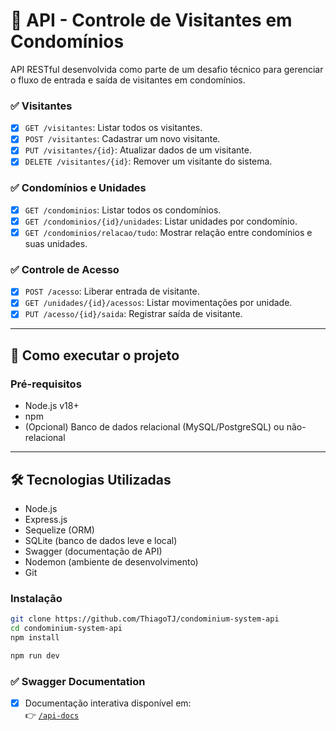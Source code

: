 # 🏢 API - Controle de Visitantes em Condomínios

API RESTful desenvolvida como parte de um desafio técnico para gerenciar o fluxo de entrada e saída de visitantes em condomínios.

### ✅ Visitantes
- [x] `GET /visitantes`: Listar todos os visitantes.
- [x] `POST /visitantes`: Cadastrar um novo visitante.
- [x] `PUT /visitantes/{id}`: Atualizar dados de um visitante.
- [x] `DELETE /visitantes/{id}`: Remover um visitante do sistema.

### ✅ Condomínios e Unidades
- [x] `GET /condominios`: Listar todos os condomínios.
- [x] `GET /condominios/{id}/unidades`: Listar unidades por condomínio.
- [x] `GET /condominios/relacao/tudo`: Mostrar relação entre condomínios e suas unidades.

### ✅ Controle de Acesso
- [x] `POST /acesso`: Liberar entrada de visitante.
- [x] `GET /unidades/{id}/acessos`: Listar movimentações por unidade.
- [x] `PUT /acesso/{id}/saida`: Registrar saída de visitante.
---

## 🚀 Como executar o projeto

### Pré-requisitos
- Node.js v18+
- npm
- (Opcional) Banco de dados relacional (MySQL/PostgreSQL) ou não-relacional
---

## 🛠️ Tecnologias Utilizadas

- Node.js
- Express.js
- Sequelize (ORM)
- SQLite (banco de dados leve e local)
- Swagger (documentação de API)
- Nodemon (ambiente de desenvolvimento)
- Git

### Instalação
```bash
git clone https://github.com/ThiagoTJ/condominium-system-api
cd condominium-system-api
npm install

npm run dev
```

### ✅ Swagger Documentation
- [x] Documentação interativa disponível em:  
  👉 [`/api-docs`](http://localhost:3000/api-docs)